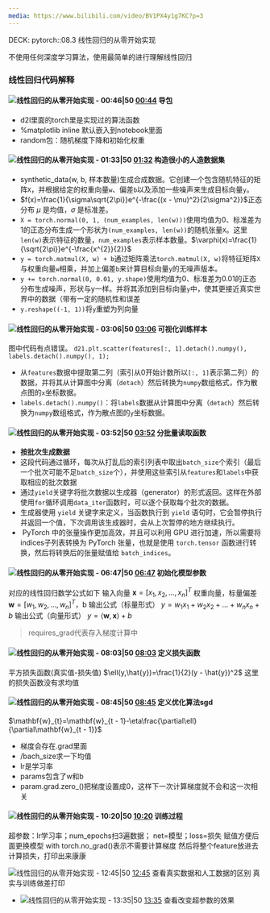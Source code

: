 ```yaml
---
media: https://www.bilibili.com/video/BV1PX4y1g7KC?p=3
---
```

DECK: pytorch::08.3 线性回归的从零开始实现

不使用任何深度学习算法，使用最简单的进行理解线性回归

### 线性回归代码解释

#### ![线性回归的从零开始实现 - 00:46|50](线性回归的从零开始实现PT46.937S.webp) [00:44](https://www.bilibili.com/video/BV1PX4y1g7KC?p=3&t=46.93724#t=44) 导包
- d2l里面的torch里是实现过的算法函数
- %matplotlib inline 默认嵌入到notebook里面
- random包：随机梯度下降和初始化权重
<!--ID: 1743047000151-->



#### ![线性回归的从零开始实现 - 01:33|50](线性回归的从零开始实现PT1M33.304S.webp) [01:32](https://www.bilibili.com/video/BV1PX4y1g7KC?p=3&t=93.303697#t=01:32.30) 构造很小的人造数据集
- synthetic_data(w, b, 样本数量)生成合成数据。它创建一个包含随机特征的矩阵`X`，并根据给定的权重向量`w`、偏差`b`以及添加一些噪声来生成目标向量`y`。
- $f(x)=\frac{1}{\sigma\sqrt{2\pi}}e^{-\frac{(x - \mu)^2}{2\sigma^2}}$正态分布 $\mu$ 是均值，$\sigma$ 是标准差。
- `X = torch.normal(0, 1, (num_examples, len(w)))`使用均值为0、标准差为1的正态分布生成一个形状为`(num_examples, len(w))`的随机张量`X`。这里`len(w)`表示特征的数量，`num_examples`表示样本数量。$\varphi(x)=\frac{1}{\sqrt{2\pi}}e^{-\frac{x^{2}}{2}}$
- `y = torch.matmul(X, w) + b`通过矩阵乘法`torch.matmul(X, w)`将特征矩阵`X`与权重向量`w`相乘，并加上偏差`b`来计算目标向量`y`的无噪声版本。
- `y += torch.normal(0, 0.01, y.shape)`使用均值为0、标准差为0.01的正态分布生成噪声，形状与y一样。并将其添加到目标向量`y`中，使其更接近真实世界中的数据（带有一定的随机性和误差
- `y.reshape((-1, 1))`将`y`重塑为列向量
<!--ID: 1743047000163-->

#### ![线性回归的从零开始实现 - 03:06|50](线性回归的从零开始实现PT3M6.231S.webp) [03:06](https://www.bilibili.com/video/BV1PX4y1g7KC?p=3&t=186.231402#t=03:06.23) 可视化训练样本
图中代码有点错误。
`d21.plt.scatter(features[:, 1].detach().numpy(), labels.detach().numpy(), 1);`
- 从`features`数据中提取第二列（索引从0开始计数所以`[:, 1]`表示第二列）的数据，并将其从计算图中分离（`detach`）然后转换为`numpy`数组格式，作为散点图的`x`坐标数据。
- `labels.detach().numpy()`：将`labels`数据从计算图中分离（`detach`）然后转换为`numpy`数组格式，作为散点图的`y`坐标数据。
<!--ID: 1743047401682-->


#### ![线性回归的从零开始实现 - 03:52|50](线性回归的从零开始实现PT3M52.591S.webp) [03:52](https://www.bilibili.com/video/BV1PX4y1g7KC?p=3&t=232.59079#t=03:52.59) 分批量读取函数
- **按批次生成数据**
- 这段代码通过循环，每次从打乱后的索引列表中取出`batch_size`个索引（最后一个批次可能不足`batch_size`个），并使用这些索引从`features`和`labels`中获取相应的批次数据
- 通过`yield`关键字将批次数据以生成器（generator）的形式返回。这样在外部使用`for`循环调用`data_iter`函数时，可以逐个获取每个批次的数据。
- 生成器使用 `yield` 关键字来定义，当函数执行到 `yield` 语句时，它会暂停执行并返回一个值，下次调用该生成器时，会从上次暂停的地方继续执行。
-  PyTorch 中的张量操作更加高效，并且可以利用 GPU 进行加速，所以需要将indices子列表转换为 PyTorch 张量，也就是使用 `torch.tensor` 函数进行转换，然后将转换后的张量赋值给 `batch_indices`。
<!--ID: 1743048293988-->


#### ![线性回归的从零开始实现 - 06:47|50](线性回归的从零开始实现PT6M47.885S.webp) [06:47](https://www.bilibili.com/video/BV1PX4y1g7KC?p=3&t=407.885499#t=06:47.89) 初始化模型参数
对应的线性回归数学公式如下
输入向量
$\mathbf{x} = [x_1, x_2, \ldots, x_n]^T$
权重向量，标量偏差
$\mathbf{w} = [w_1, w_2, \ldots, w_n]^T$，b
输出公式（标量形式）
$y = w_1x_1 + w_2x_2 + \ldots + w_nx_n + b$
输出公式（向量形式）
$y=\langle\mathbf{w},\mathbf{x}\rangle + b$
>requires_grad代表存入梯度计算中
<!--ID: 1743073077197-->


#### ![线性回归的从零开始实现 - 08:03|50](线性回归的从零开始实现PT8M3.158S.webp) [08:03](https://www.bilibili.com/video/BV1PX4y1g7KC?p=3&t=483.158439#t=08:03.16) 定义损失函数
平方损失函数(真实值-损失值)
$\ell(y,\hat{y})=\frac{1}{2}(y - \hat{y})^2$
这里的损失函数没有求均值
<!--ID: 1743075888591-->


#### ![线性回归的从零开始实现 - 08:45|50](线性回归的从零开始实现PT8M45.176S.webp) [08:45](https://www.bilibili.com/video/BV1PX4y1g7KC?p=3&t=525.175976#t=08:45.18) 定义优化算法sgd
$\mathbf{w}_{t}=\mathbf{w}_{t - 1}-\eta\frac{\partial\ell}{\partial\mathbf{w}_{t - 1}}$
- 梯度会存在.grad里面
- /bach_size求一下均值
- lr是学习率
- params包含了w和b
- param.grad.zero_()把梯度设置成0，这样下一次计算梯度就不会和这一次相关
<!--ID: 1743075888605-->



####  ![线性回归的从零开始实现 - 10:20|50](线性回归的从零开始实现PT10M20.37S.webp) [10:20](https://www.bilibili.com/video/BV1PX4y1g7KC?p=3&t=620.370366#t=10:20.37) 训练过程
超参数：lr学习率；num_epochs扫3遍数据；
net=模型；loss=损失
赋值方便后面更换模型
with torch.no_grad()表示不需要计算梯度
然后将整个feature放进去计算损失，打印出来康康
<!--ID: 1743075888614-->



 ![线性回归的从零开始实现 - 12:45|50](线性回归的从零开始实现PT12M45.035S.webp) [12:45](https://www.bilibili.com/video/BV1PX4y1g7KC?p=3&t=765.035038#t=12:45.04) 查看真实数据和人工数据的区别
真实与训练做差打印


- ![线性回归的从零开始实现 - 13:35|50](线性回归的从零开始实现PT13M35.004S.webp) [13:35](https://www.bilibili.com/video/BV1PX4y1g7KC?p=3&t=815.004353#t=13:35.00) 查看改变超参数的效果



